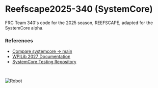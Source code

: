 # Reefscape2025-340 (SystemCore)
FRC Team 340's code for the 2025 season, REEFSCAPE, adapted for the SystemCore alpha.

### References

- [Compare systemcore -> main](https://github.com/Greater-Rochester-Robotics/Reefscape2025-340/compare/main...systemcore)
- [WPILib 2027 Documentation](https://docs.wpilib.org/en/2027/)
- [SystemCore Testing Repository](https://github.com/wpilibsuite/SystemCoreTesting)

<br>

![Robot](robot.png)
